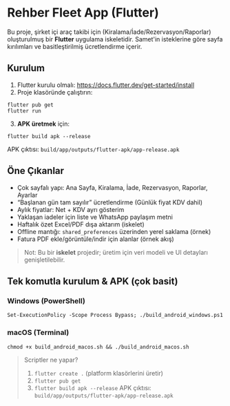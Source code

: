# Rehber Fleet App (Flutter)

Bu proje, şirket içi araç takibi için (Kiralama/İade/Rezervasyon/Raporlar) oluşturulmuş bir **Flutter** uygulama iskeletidir.
Samet'in isteklerine göre sayfa kırılımları ve basitleştirilmiş ücretlendirme içerir.

## Kurulum
1) Flutter kurulu olmalı: https://docs.flutter.dev/get-started/install
2) Proje klasöründe çalıştırın:
```
flutter pub get
flutter run
```
3) **APK üretmek** için:
```
flutter build apk --release
```
APK çıktısı: `build/app/outputs/flutter-apk/app-release.apk`

## Öne Çıkanlar
- Çok sayfalı yapı: Ana Sayfa, Kiralama, İade, Rezervasyon, Raporlar, Ayarlar
- “Başlanan gün tam sayılır” ücretlendirme (Günlük fiyat KDV dahil)
- Aylık fiyatlar: Net + KDV ayrı gösterim
- Yaklaşan iadeler için liste ve WhatsApp paylaşım metni
- Haftalık özet Excel/PDF dışa aktarım (iskelet)
- Offline mantığı: `shared_preferences` üzerinden yerel saklama (örnek)
- Fatura PDF ekle/görüntüle/indir için alanlar (örnek akış)

> Not: Bu bir **iskelet** projedir; üretim için veri modeli ve UI detayları genişletilebilir.


## Tek komutla kurulum & APK (çok basit)
### Windows (PowerShell)
```
Set-ExecutionPolicy -Scope Process Bypass; ./build_android_windows.ps1
```

### macOS (Terminal)
```
chmod +x build_android_macos.sh && ./build_android_macos.sh
```

> Scriptler ne yapar?
> 1) `flutter create .` (platform klasörlerini üretir)
> 2) `flutter pub get`
> 3) `flutter build apk --release`
> APK çıktısı: `build/app/outputs/flutter-apk/app-release.apk`

